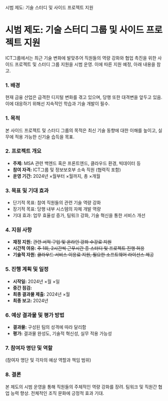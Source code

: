 시범 제도: 기술 스터디 및 사이드 프로젝트 지원

# 시범 제도: 기술 스터디 그룹 및 사이드 프로젝트 지원

ICT그룹에서는 최근 기술 변화에 발맞추어 직원들의 역량 강화와 협업 촉진을 위한 사이드 프로젝트 및 스터디 그룹 지원을 시범 운영. 이에 따른 지원 예정, 아래 내용을 참고.

### 1. 배경
현재 금융 산업은 급격한 디지털 변화를 겪고 있으며, 당행 또한 대격변을 앞두고 있음. 이에 대응하기 위해선 지속적인 학습과 기술 개발이 필수. 

### 1. 목적
본 사이드 프로젝트 및 스터디 그룹의 목적은 최신 기술 동향에 대한 이해를 높이고, 실무에 적용 가능한 신기술 습득을 목표.

### 2. 프로젝트 개요
- **주제:** MSA 관련 백엔드 혹은 프론트엔드, 클라우드 환경, 빅데이터 등
- **참여 자격:** ICT그룹 및 정보보호부 소속 직원 (협력직 포함)
- **운영 기간:** 2024년 ×월부터 ×월까지, 총 ×개월

### 3. 목표 및 기대 효과
- 단기적 목표: 참여 직원들의 관련 기술 역량 강화
- 장기적 목표: 당행 내부 시스템의 자체 개발 역량
- 기대 효과: 업무 효율성 증가, 팀워크 강화, 기술 혁신을 통한 서비스 개선

### 4. 지원 사항
- **재정 지원:** ~~관련 서적 구입 및 온라인 강좌 수강료 지원~~
- **시간적 여유:** ~~주 1회, 2시간씩 근무시간 중 스터디 및 프로젝트 진행 허용~~
- **기술적 자원:** ~~클라우드 서비스 이용료 지원, 필요한 소프트웨어 라이선스 제공~~

### 5. 진행 계획 및 일정
- **시작일:** 2024년 ×월 ×일
- **중간 점검:** 
- **최종 결과물 제출:** 2024년 ×월
- **최종 보고:** 2024년

### 6. 예상 결과물 및 평가 방법
- **결과물:** 구성된 팀의 성격에 따라 달리함
- **평가:** 결과물 완성도, 기술적 혁신성, 실무 적용 가능성

### 7. 참여자 명단 및 역할
(참여자 명단 및 각자의 예상 역할과 책임 범위)

### 8. 결론
본 제도의 시범 운영을 통해 직원들의 주체적인 역량 강화를 장려. 팀워크 및 직원간 협업 능력 향상. 전체적인 조직 문화에 긍정적 효과 기대.